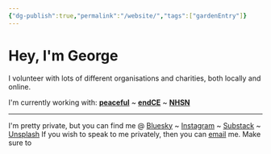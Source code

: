```yaml
---
{"dg-publish":true,"permalink":"/website/","tags":["gardenEntry"]}
---
```


# Hey, I'm George

I volunteer with lots of different organisations and charities, both locally and online.

I'm currently working with: __[peaceful](https://peacefulfoundation.org/)__ ~ __[endCE](https://www.endce.org/)__ ~ __[NHSN](https://www.nhsn.org.uk/)__

---

I'm pretty private, but you can find me @ [Bluesky](https://bsky.app/profile/georgemorley.co.uk) ~ [Instagram](https://www.instagram.com/properwacky/) ~ [Substack](https://substack.com/@wcky) ~ [Unsplash](https://unsplash.com/@properwacky) 
If you wish to speak to me privately, then you can [email](mailto:georgemorley@proton.me) me. Make sure to  
